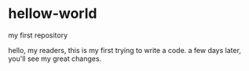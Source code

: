 # hellow-world
my first repository

hello, my readers, this is my first trying to write a code.
a few days later, you'll see my great changes.

